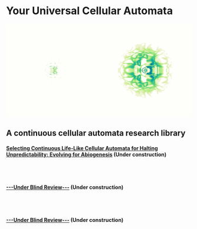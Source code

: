 # Your Universal Cellular Automata

<p align="center">
<img src="assets/s11_slow_glider_vagopteron_glider.gif">
</p>

## A continuous cellular automata research library

#### [Selecting Continuous Life-Like Cellular Automata for Halting Unpredictability: Evolving for Abiogenesis](https://rivesunder.github.io/yuca/evo_abio) (Under construction)


<br><br>
#### [---Under Blind Review---](https://rivesunder.github.io/yuca/step_size) (Under construction)


<br><br>
#### [---Under Blind Review---](https://rivesunder.github.io/yuca/glaberish) (Under construction)
